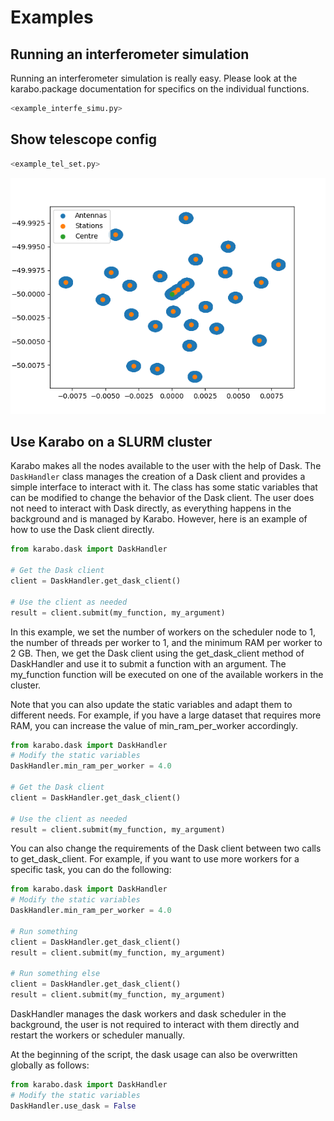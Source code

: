 # Examples

## Running an interferometer simulation

Running an interferometer simulation is really easy.
Please look at the karabo.package documentation for specifics on the individual functions.

```python
<example_interfe_simu.py>
```

## Show telescope config

```python
<example_tel_set.py>
```

![Image](../images/telescope.png)

## Use Karabo on a SLURM cluster

Karabo makes all the nodes available to the user with the help of Dask. The `DaskHandler` class manages the creation of a Dask client and provides a simple interface to interact with it. The class has some static variables that can be modified to change the behavior of the Dask client. The user does not need to interact with Dask directly, as everything happens in the background and is managed by Karabo. However, here is an example of how to use the Dask client directly.

```python
from karabo.dask import DaskHandler

# Get the Dask client
client = DaskHandler.get_dask_client()

# Use the client as needed
result = client.submit(my_function, my_argument)
```

In this example, we set the number of workers on the scheduler node to 1, the number of threads per worker to 1, and the minimum RAM per worker to 2 GB. Then, we get the Dask client using the get_dask_client method of DaskHandler and use it to submit a function with an argument. The my_function function will be executed on one of the available workers in the cluster.

Note that you can also update the static variables and adapt them to different needs. For example, if you have a large dataset that requires more RAM, you can increase the value of min_ram_per_worker accordingly.

```python
from karabo.dask import DaskHandler
# Modify the static variables
DaskHandler.min_ram_per_worker = 4.0

# Get the Dask client
client = DaskHandler.get_dask_client()

# Use the client as needed
result = client.submit(my_function, my_argument)
```

You can also change the requirements of the Dask client between two calls to get_dask_client. For example, if you want to use more workers for a specific task, you can do the following:

```python
from karabo.dask import DaskHandler
# Modify the static variables
DaskHandler.min_ram_per_worker = 4.0

# Run something
client = DaskHandler.get_dask_client()
result = client.submit(my_function, my_argument)

# Run something else
client = DaskHandler.get_dask_client()
result = client.submit(my_function, my_argument)
```

DaskHandler manages the dask workers and dask scheduler in the background, the user is not required to interact with them directly and restart the workers or scheduler manually.

At the beginning of the script, the dask usage can also be overwritten globally as follows:

```python
from karabo.dask import DaskHandler
# Modify the static variables
DaskHandler.use_dask = False
```
